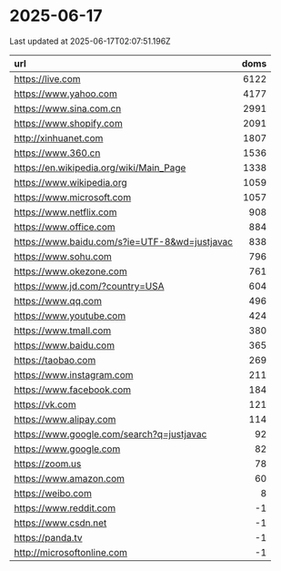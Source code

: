 # 2025-06-17

<!-- BEGIN -->
Last updated at 2025-06-17T02:07:51.196Z

url | doms
:- | -:
https://live.com | 6122
https://www.yahoo.com | 4177
https://www.sina.com.cn | 2991
https://www.shopify.com | 2091
http://xinhuanet.com | 1807
https://www.360.cn | 1536
https://en.wikipedia.org/wiki/Main_Page | 1338
https://www.wikipedia.org | 1059
https://www.microsoft.com | 1057
https://www.netflix.com | 908
https://www.office.com | 884
https://www.baidu.com/s?ie=UTF-8&wd=justjavac | 838
https://www.sohu.com | 796
https://www.okezone.com | 761
https://www.jd.com/?country=USA | 604
https://www.qq.com | 496
https://www.youtube.com | 424
https://www.tmall.com | 380
https://www.baidu.com | 365
https://taobao.com | 269
https://www.instagram.com | 211
https://www.facebook.com | 184
https://vk.com | 121
https://www.alipay.com | 114
https://www.google.com/search?q=justjavac | 92
https://www.google.com | 82
https://zoom.us | 78
https://www.amazon.com | 60
https://weibo.com | 8
https://www.reddit.com | -1
https://www.csdn.net | -1
https://panda.tv | -1
http://microsoftonline.com | -1
<!-- END -->
